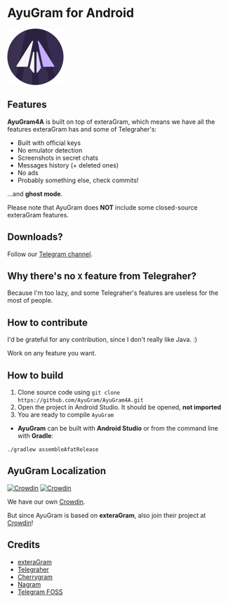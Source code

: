 # AyuGram for Android

![AyuGram Logo](.github/AyuGram.png)

## Features

**AyuGram4A** is built on top of exteraGram, which means we have all the features exteraGram has and
some of Telegraher's:

- Built with official keys
- No emulator detection
- Screenshots in secret chats
- Messages history (+ deleted ones)
- No ads
- Probably something else, check commits!

...and **ghost mode**.

Please note that AyuGram does **NOT** include some closed-source exteraGram features.

## Downloads?

Follow our [Telegram channel](https://t.me/ayugram1338).

## Why there's no `X` feature from Telegraher?

Because I'm too lazy, and some Telegraher's features are useless for the most of people.

## How to contribute

I'd be grateful for any contribution, since I don't really like Java. :)

Work on any feature you want.

## How to build

1. Clone source code using `git clone https://github.com/AyuGram/AyuGram4A.git`
2. Open the project in Android Studio. It should be opened, **not imported**
3. You are ready to compile `AyuGram`

- **AyuGram** can be built with **Android Studio** or from the command line with **Gradle**:

```
./gradlew assembleAfatRelease
```

## AyuGram Localization

[![Crowdin](https://badges.crowdin.net/ayugram/localized.svg)](https://crowdin.com/project/ayugram)
[![Crowdin](https://badges.crowdin.net/exteralocales/localized.svg)](https://crowdin.com/project/exteralocales)

We have our own [Crowdin](https://crowdin.com/project/ayugram).

But since AyuGram is based on **exteraGram**, also join their project
at [Crowdin](https://crowdin.com/project/exteralocales)!

## Credits

- [exteraGram](https://github.com/exteraSquad/exteraGram)
- [Telegraher](https://github.com/nikitasius/Telegraher)
- [Cherrygram](https://github.com/arsLan4k1390/Cherrygram)
- [Nagram](https://github.com/NextAlone/Nagram)
- [Telegram FOSS](https://github.com/Telegram-FOSS-Team/Telegram-FOSS)

